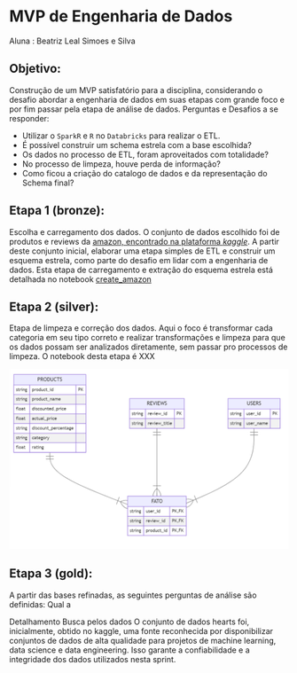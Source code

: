 # MVP de Engenharia de Dados
Aluna : Beatriz Leal Simoes e Silva

## Objetivo:
Construção de um MVP satisfatório para a disciplina, considerando o desafio abordar a engenharia de dados em suas etapas com grande foco e por fim passar pela etapa de análise de dados.
Perguntas e Desafios a se responder:
- Utilizar o `SparkR` e  `R` no `Databricks` para realizar o ETL.
- É possível construir um schema estrela com a base escolhida?
- Os dados no processo de ETL, foram aproveitados com totalidade?
- No processo de limpeza, houve perda de informação?
- Como ficou a criação do catalogo de dados e da representação do Schema final?


## Etapa 1 (bronze): 
Escolha e carregamento dos dados. O conjunto de dados escolhido foi de produtos e reviews da [amazon, encontrado na plataforma _kaggle_](https://www.kaggle.com/datasets/karkavelrajaj/amazon-sales-dataset?resource=download). A partir deste conjunto inicial, elaborar uma etapa simples de ETL e construir um esquema estrela, como parte do desafio em lidar com a engenharia de dados. Esta etapa de carregamento e extração do esquema estrela está detalhada no notebook [create_amazon](https://github.com/bzimons/mvp_puc_3/blob/databricks/notebooks/mvp3/create_amazon.py)


## Etapa 2 (silver): 
Etapa de limpeza e correção dos dados. Aqui o  foco é transformar cada categoria em seu tipo correto e realizar transformações e limpeza para que os dados possam ser analizados diretamente, sem passar pro processos de limpeza. O notebook desta etapa é XXX

![star_schema](https://github.com/bzimons/mvp_puc_3/blob/databricks/imagens/star_schema.PNG)

## Etapa 3 (gold): 

A partir das bases refinadas, as seguintes perguntas de análise são definidas:
Qual a

Detalhamento
Busca pelos dados
O conjunto de dados hearts foi, inicialmente, obtido no kaggle, uma fonte reconhecida por disponibilizar conjuntos de dados de alta qualidade para projetos de machine learning, data science e data engineering. Isso garante a confiabilidade e a integridade dos dados utilizados nesta sprint.

